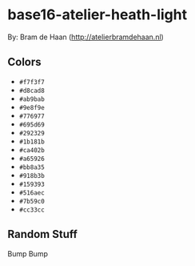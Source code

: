 # base16-atelier-heath-light

By: Bram de Haan (http://atelierbramdehaan.nl)

## Colors

* `#f7f3f7`
* `#d8cad8`
* `#ab9bab`
* `#9e8f9e`
* `#776977`
* `#695d69`
* `#292329`
* `#1b181b`
* `#ca402b`
* `#a65926`
* `#bb8a35`
* `#918b3b`
* `#159393`
* `#516aec`
* `#7b59c0`
* `#cc33cc`

## Random Stuff

Bump
Bump
